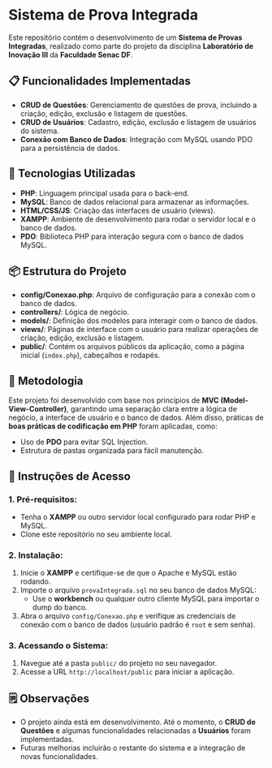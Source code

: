 # Sistema de Prova Integrada

Este repositório contém o desenvolvimento de um **Sistema de Provas Integradas**, realizado como parte do projeto da disciplina **Laboratório de Inovação III** da **Faculdade Senac DF**.

## 📋 Funcionalidades Implementadas
- **CRUD de Questões**: Gerenciamento de questões de prova, incluindo a criação, edição, exclusão e listagem de questões.
- **CRUD de Usuários**: Cadastro, edição, exclusão e listagem de usuários do sistema.
- **Conexão com Banco de Dados**: Integração com MySQL usando PDO para a persistência de dados.
  
## 🚀 Tecnologias Utilizadas
- **PHP**: Linguagem principal usada para o back-end.
- **MySQL**: Banco de dados relacional para armazenar as informações.
- **HTML/CSS/JS**: Criação das interfaces de usuário (views).
- **XAMPP**: Ambiente de desenvolvimento para rodar o servidor local e o banco de dados.
- **PDO**: Biblioteca PHP para interação segura com o banco de dados MySQL.

## 📦 Estrutura do Projeto
- **config/Conexao.php**: Arquivo de configuração para a conexão com o banco de dados.
- **controllers/**: Lógica de negócio.
- **models/**: Definição dos modelos para interagir com o banco de dados.
- **views/**: Páginas de interface com o usuário para realizar operações de criação, edição, exclusão e listagem.
- **public/**: Contém os arquivos públicos da aplicação, como a página inicial (`index.php`), cabeçalhos e rodapés.

## 📖 Metodologia
Este projeto foi desenvolvido com base nos princípios de **MVC (Model-View-Controller)**, garantindo uma separação clara entre a lógica de negócio, a interface de usuário e o banco de dados. Além disso, práticas de **boas práticas de codificação em PHP** foram aplicadas, como:
- Uso de **PDO** para evitar SQL Injection.
- Estrutura de pastas organizada para fácil manutenção.
  
## 🔧 Instruções de Acesso

### 1. Pré-requisitos:
- Tenha o **XAMPP** ou outro servidor local configurado para rodar PHP e MySQL.
- Clone este repositório no seu ambiente local.

### 2. Instalação:
1. Inicie o **XAMPP** e certifique-se de que o Apache e MySQL estão rodando.
2. Importe o arquivo `provaIntegrada.sql` no seu banco de dados MySQL:
   - Use o **workbench** ou qualquer outro cliente MySQL para importar o dump do banco.
3. Abra o arquivo `config/Conexao.php` e verifique as credenciais de conexão com o banco de dados (usuário padrão é `root` e sem senha).
   
### 3. Acessando o Sistema:
1. Navegue até a pasta `public/` do projeto no seu navegador.
2. Acesse a URL `http://localhost/public` para iniciar a aplicação.

## 🗒️ Observações
- O projeto ainda está em desenvolvimento. Até o momento, o **CRUD de Questões** e algumas funcionalidades relacionadas a **Usuários** foram implementadas.
- Futuras melhorias incluirão o restante do sistema e a integração de novas funcionalidades.
